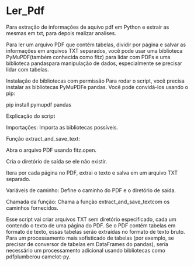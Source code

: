 # Ler_Pdf
Para extração de informações de aquivo pdf em Python e extrair as mesmas em txt, para depois realizar analises.

Para ler um arquivo PDF que contém tabelas, dividir por página e salvar as informações em arquivos TXT separados, você pode usar uma biblioteca PyMuPDF(também conhecida como fitz) para lidar com PDFs e uma biblioteca pandaspara manipulação de dados, especialmente se precisar lidar com tabelas.


Instalação de bibliotecas com permissão
Para rodar o script, você precisa instalar as bibliotecas PyMuPDFe pandas. Você pode convidá-los usando o pip:

pip install pymupdf pandas


Explicação do script

Importações: Importa as bibliotecas possíveis.

Função extract_and_save_text:

Abra o arquivo PDF usando fitz.open.

Cria o diretório de saída se ele não existir.

Itera por cada página no PDF, extrai o texto e salva em um arquivo TXT separado.

Variáveis ​​de caminho: Define o caminho do PDF e o diretório de saída.

Chamada da função: Chama a função extract_and_save_textcom os caminhos fornecidos.

Esse script vai criar arquivos TXT sem diretório especificado, cada um contendo o texto de uma página do PDF. Se o PDF contém tabelas em formato de texto, essas tabelas serão extraídas no formato de texto bruto. Para um processamento mais sofisticado de tabelas (por exemplo, se precisar de conversor de tabelas em DataFrames do pandas), seria necessário um processamento adicional usando bibliotecas como pdfplumberou camelot-py.
